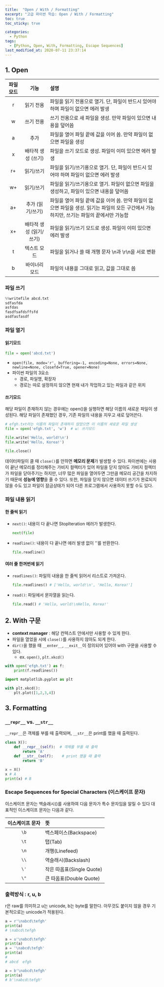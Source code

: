 ```yaml
---
title:  "Open / With / Formatting"
excerpt: "고급 파이썬 학습: Open / With / Formatting"
toc: true
toc_sticky: true

categories:
  - Python
tags:
  - [Python, Open, With, Formatting, Escape Sequences]
last_modified_at: 2020-07-11 23:37:14
---
```


## 1. Open

| 파일 모드 | 기능 | 설명 |
|:-------:|:----------:|:---------------|
|    r 	  | 읽기 전용 	| 파일을 읽기 전용으로 열기. 단, 파일이 반드시 있어야 하며 파일이 없으면 에러 발생 	|
|    w    | 쓰기 전용 	| 쓰기 전용으로 새 파일을 생성. 만약 파일이 있으면 내용을 덮어씀 	|
|    a    | 추가 	| 파일을 열어 파일 끝에 값을 이어 씀. 만약 파일이 없으면 파일을 생성 	|
|    x    | 배타적 생성 (쓰기) 	| 파일을 쓰기 모드로 생성. 파일이 이미 있으면 에러 발생 	|
|    r+   | 읽기/쓰기 	| 파일을 읽기/쓰기용으로 열기. 단, 파일이 반드시 있어야 하며 파일이 없으면 에러 발생 	|
|    w+   | 읽기/쓰기 	| 파일을 읽기/쓰기용으로 열기. 파일이 없으면 파일을 생성하고, 파일이 있으면 내용을 덮어씀 	|
|   a+ 	  | 추가 (읽기/쓰기) 	| 파일을 열어 파일 끝에 값을 이어 씀. 만약 파일이 없으면 파일을 생성. 읽기는 파일의 모든 구간에서 가능하지만, 쓰기는 파일의 끝에서만 가능함 	|
|   x+ 	  | 배타적 생성 (읽기/쓰기) 	| 파일을 읽기/쓰기 모드로 생성. 파일이 이미 있으면 에러 발생 	|
|   t     | 텍스트 모드 	| 파일을 읽거나 쓸 때 개행 문자 \n과 \r\n을 서로 변환 	|
|    b 	  | 바이너리 모드 	| 파일의 내용을 그대로 읽고, 값을 그대로 씀 	|


### 파일 쓰기

```py
%%writefile abcd.txt
sdfasfda
asfdas
fasdfsafdsffsfd
asdfasfasdf
```

### 파일 열기
#### 읽기모드

```py
file = open('abcd.txt')
```

- `open(file, mode='r', buffering=-1, encoding=None, errors=None, newline=None, closefd=True, opener=None)`
- 파이썬 파일의 3요소
    - 경로, 파일명, 확장자
    - 경로는 따로 설정하지 않으면 현재 내가 작업하고 있는 파일과 같은 위치



#### 쓰기모드

해당 파일이 존재하지 않는 경우에는 open()을 실행하면 해당 이름의 새로운 파일이 생성된다. 해당 파일이 존재했던 경우, 기존 파일의 내용을 지우고 새로 덮어쓴다.  

```py
# efgh.txt라는 이름의 파일이 존재하지 않았으면 이 이름의 새로운 파일 생성
file = open('efgh.txt', 'w')  # w: 쓰기모드

file.write('Hello, world!\n')      
file.write('Hello, Korea!')    

file.close()
```

데이터파일이 클 때 `close()`를 안하면 **메모리 문제**가 발생할 수 있다. 파이썬에는 사용이 끝난 메모리를 정리해주는 가비지 컬렉터가 있어 파일을 닫지 않아도 가비지 컬렉터가 파일을 닫아주기는 하지만, 너무 많은 파일을 열어두면 그만큼 메모리 공간을 차지하기 때문에 **성능에 영향**을 줄 수 있다. 또한, 파일을 닫지 않으면 데이터 쓰기가 완료되지 않을 수도 있고 파일이 잠금상태가 되어 다른 프로그램에서 사용하지 못할 수도 있다.


### 파일 내용 읽기
#### 한 줄씩 읽기
- `next()`: 내용이 다 끝나면 StopIteration 에러가 발생한다.  

    ```py
    next(file)
    ```
- `readline()`: 내용이 다 끝나면 에러 발생 없이 ''를 반환한다.  

    ```py
    file.readline()
    ```

#### 여러 줄 한꺼번에 읽기

- `readlines()`: 파일의 내용을 한 줄씩 읽어서 리스트로 가져온다.

    ```py
    file.readlines() # ['Hello, world!\n', 'Hello, Korea!']
    ```

- `read()`: 파일에서 문자열을 읽는다.
    ```py
    file.read() # 'Hello, world!\nHello, Korea!'
    ```

## 2. With 구문

- **context manager** : 해당 컨텍스트 안에서만 사용할 수 있게 한다.
- 파일을 열었을 시에 `close()`를 사용하지 않아도 되게 한다.
- `dir()`을 했을 때 `__enter__`, `__exit__`이 정의되어 있어야 with 구문을 사용할 수 있다.
    - ex. `open()`, `plt.xkcd()`

```py
with open('efgh.txt') as f:
    print(f.readlines())
```
```py
import matplotlib.pyplot as plt

with plt.xkcd():
    plt.plot([1,2,3,4])
```

## 3. Formatting
### `__repr__` vs. `__str__`

`__repr__`은 객체를 부를 때 출력되며, `__str__`은 print를 했을 때 출력된다.

```py
class X():
    def __repr__(self):  # 객체를 부를 때 출력
        return 'A'
    def __str__(self):    # print 했을 때 출력
        return 'B'

x = X()
x # A
print(x) # B
```

### Escape Sequences for Special Characters (이스케이프 문자)
이스케이프 문자는 백슬래시(\)를 사용하여 다음 문자가 특수 문자임을 알릴 수 있다 대표적인 이스케이프 문자는 다음과 같다.

|이스케이프 문자 | 뜻 |
|:--------------:|:------------|
|`\b`|백스페이스(Backspace)|
|`\t`|탭(Tab)|
|`\n`|개행(Linefeed)|
|`\\`|역슬래시(Backslash)|
|`\'`|작은 따옴표(Single Quote)|
|`\"`|큰 따옴표(Double Quote)|


### 출력방식 : r, u, b
r은 raw를 의미하고 u는 unicode, b는 byte를 말한다. 아무것도 붙이지 않을 경우 기본적으로는 unicode가 적용된다.

```py
a = r'\nabcd\tefgh'
print(a)
# \nabcd\tefgh

a = u'\nabcd\tefgh'
print(a)
a = '\nabcd\tefgh'
print(a)
#
# abcd	efgh

a = b'\nabcd\tefgh'
print(a)
# b'\nabcd\tefgh'
```



